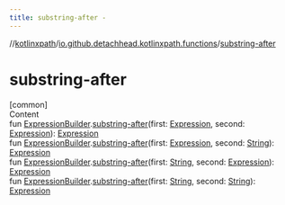 ```yaml
---
title: substring-after -
---
```

//[kotlinxpath](../index.md)/[io.github.detachhead.kotlinxpath.functions](index.md)/[substring-after](substring-after.md)



# substring-after  
[common]  
Content  
fun [ExpressionBuilder](../io.github.detachhead.kotlinxpath.components/-expression-builder/index.md).[substring-after](substring-after.md)(first: [Expression](../io.github.detachhead.kotlinxpath.components/-expression/index.md), second: [Expression](../io.github.detachhead.kotlinxpath.components/-expression/index.md)): [Expression](../io.github.detachhead.kotlinxpath.components/-expression/index.md)  
fun [ExpressionBuilder](../io.github.detachhead.kotlinxpath.components/-expression-builder/index.md).[substring-after](substring-after.md)(first: [Expression](../io.github.detachhead.kotlinxpath.components/-expression/index.md), second: [String](https://kotlinlang.org/api/latest/jvm/stdlib/kotlin/-string/index.html)): [Expression](../io.github.detachhead.kotlinxpath.components/-expression/index.md)  
fun [ExpressionBuilder](../io.github.detachhead.kotlinxpath.components/-expression-builder/index.md).[substring-after](substring-after.md)(first: [String](https://kotlinlang.org/api/latest/jvm/stdlib/kotlin/-string/index.html), second: [Expression](../io.github.detachhead.kotlinxpath.components/-expression/index.md)): [Expression](../io.github.detachhead.kotlinxpath.components/-expression/index.md)  
fun [ExpressionBuilder](../io.github.detachhead.kotlinxpath.components/-expression-builder/index.md).[substring-after](substring-after.md)(first: [String](https://kotlinlang.org/api/latest/jvm/stdlib/kotlin/-string/index.html), second: [String](https://kotlinlang.org/api/latest/jvm/stdlib/kotlin/-string/index.html)): [Expression](../io.github.detachhead.kotlinxpath.components/-expression/index.md)  



